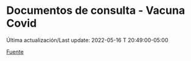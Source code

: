 # Documentos de consulta - Vacuna Covid

Última actualización/Last update: 2022-05-16 T 20:49:00-05:00

[Fuente](http://vacunacovid.gob.mx/wordpress/documentos-de-consulta/)
